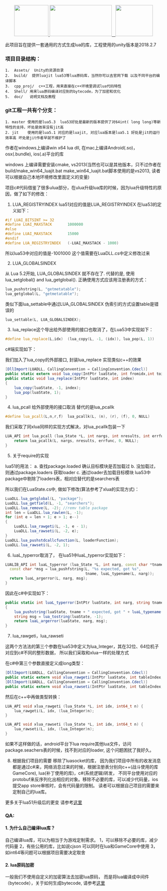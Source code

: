 <p align="center">
    <a href="https://www.lua.org/">
	    <img src="http://www.runoob.com/manual/lua53doc/logo.gif" width="110" height="100">
	</a>
	<a href="https://unity3d.com/cn/">
	    <img src="https://huailiang.github.io/img/unity.jpeg" width="200" height="100">
	</a>
    	<a href="https://huailiang.github.io/">
    	<img src="https://huailiang.github.io/img/avatar-Alex.jpg" width="120" height="100">
   	</a>
</p>

此项目旨在提供一套通用的方式生成lua的库，工程使用的unity版本是2018.2.7


### 项目目录结构：
```
1.  Assets/  Unity的资源目录
2.  build/  提供luajit lua53等lua原码库，当然你可以去官网下载 以及不同平台的编译脚本
3.  cpp_proj/  c++工程，用来直接在c++环境里调试lua代码特性 
4.  Shell/ 用来lua原码编译对应到的bytecode，为了加密和优化
5.  doc/   说明文档及教程
```


### git工程一共有个分支：
```
1. master 使用的是lua5.3  lua53好处是最新的版本提供了对64int( long long)等新特性的支持，坏处是效率没有jit高
2. jit    使用的是lua5.1 对应的是luajit, 对应lua版本是lua5.1 好处是jit的运行效率高 坏处是jit作者早就不维护了
```


作者在windows上编译win x64 lua dll, 在mac上编译Android(.so)，osx(.bundle), ios(.a)平台的库

windows 上编译需要安装cmake, vs2013(当然也可以是其他版本，只不过作者在build/make_win64_luajit.bat make_win64_luajit.bat脚本使用的是vs2013, 读者可以根据自己本地环境修改里面定义的变量)


项目c#代码借鉴了很多ulua部分，在ulua升级lua库的时候，因为lua升级特性的原因，做了如下的修改：
1. LUA_REGISTRYINDEX  lua51对应的值是LUA_REGISTRYINDEX 在lua53的定义如下：
``` c++
#if LUAI_BITSINT >= 32
#define LUAI_MAXSTACK		1000000
#else
#define LUAI_MAXSTACK		15000
#endif
#define LUA_REGISTRYINDEX	(-LUAI_MAXSTACK - 1000)
```
所以lua53中对应的值是-1001000  这个值需要在LuaDLL.cs中定义修改过来

2. LUA_GLOBALSINDEX

从 Lua 5.2开始, LUA_GLOBALSINDEX 就不存在了. 代替的是, 使用lua_setglobal() and lua_getglobal(). 正确使用方式应该用注册表的方式：

```c++
lua_pushstring(L, "getmetatable");
lua_getglobal(L, "getmetatable"); 
```

类似下面lua_settable中通过LUA_GLOBALSINDEX 伪索引的方式设置table是错误的
```c++
lua_settable(L, LUA_GLOBALSINDEX);
```

3. lua_replace这个导出给外部使用的接口也取消了，在Lua53中实现如下：

```c++
#define lua_replace(L,idx)	(lua_copy(L, -1, (idx)), lua_pop(L, 1))
```

c#端实现如下：

我们加入了lua_copy的外部接口, 封装lua_replace 实现类似c++的效果

```csharp
[DllImport(LUADLL, CallingConvention = CallingConvention.Cdecl)]
public static extern void lua_copy(IntPtr luaState, int fromidx,int toidx);
public static void lua_replace(IntPtr luaState, int index)
{
    lua_copy(luaState, -1, index);
    lua_pop(luaState, 1);
}
```

4. lua_pcall 给外部使用的接口取消 替代的是lua_pcallk

```c++
#define lua_pcall(L,n,r,f)	lua_pcallk(L, (n), (r), (f), 0, NULL)
```

我们采取了同xlua同样的实现方式解决，对lua_pcallk包装一下
```c++ 
LUA_API int lua_pcall (lua_State *L, int nargs, int nresults, int errfunc) {
	return lua_pcallk(L, nargs, nresults, errfunc, 0, NULL);
}
```

5. 关于require的实现

  lua51的用法：
 	a. 查找package.loaded 确认目标模块是否加载过
	b. 没加载过，则通过package.loaders 获取loader
	c. 通过loader去加载目标模块
  lua53中package中剔除了loaders表，相对应替代的是searchers表

  所以我们在LuaState.cs中, 做如下修改(算法参考了xlua的实现方式)：
  
```csharp
LuaDLL.lua_getglobal(L, "package");
LuaDLL.lua_getfield(L, -1, "searchers");
LuaDLL.lua_remove(L, -2); //remv table package
int len = LuaDLL.lua_rawlen(L, -1);
for (int e = len + 1; e > 1; e--)
{
    LuaDLL.lua_rawgeti(L, -1, e - 1);
    LuaDLL.lua_rawseti(L, -2, e);
}
LuaDLL.lua_pushstdcallcfunction(L, loaderFunction);
LuaDLL.lua_rawseti(L, -2, 1);
```

6. luaL_typerror取消了， 在lua51中luaL_typerror实现如下：

```c++
LUALIB_API int luaL_typerror (lua_State *L, int narg, const char *tname) {
  const char *msg = lua_pushfstring(L, "%s expected, got %s",
                                    tname, luaL_typename(L, narg));
  return luaL_argerror(L, narg, msg);
}

```

因此在c#中实现如下：

```csharp
public static int luaL_typerror(IntPtr luaState, int narg, string tname)
{
    lua_pushstring(luaState, tname + " expected, got " + luaL_typename(luaState, narg));
    string msg = lua_tostring(luaState, -1);
    return luaL_argerror(luaState, narg, msg);
}
```

7. lua_rawgeti，lua_rawseti

这两个方法法的第三个参数在lua53中定义为lua_Integer，其在32位、64位机子对应到c#不同的整形数据， 所以我们采取和xlua一样的处理方式


在c#中第三个参数直接定义成long类型：

```csharp
[DllImport(LUADLL, CallingConvention = CallingConvention.Cdecl)]
public static extern void xlua_rawgeti(IntPtr luaState, int tableIndex, long index);
[DllImport(LUADLL, CallingConvention = CallingConvention.Cdecl)]
public static extern void xlua_rawseti(IntPtr luaState, int tableIndex, long index);
```

然后在c++中再做类型转换：

```c++
LUA_API void xlua_rawgeti (lua_State *L, int idx, int64_t n) {
	lua_rawgeti(L, idx, (lua_Integer)n);
}

LUA_API void xlua_rawseti (lua_State *L, int idx, int64_t n) {
	lua_rawseti(L, idx, (lua_Integer)n);
}
```

如果不这样做的话，android平台下lua require其他lua文件，访问package.seachers表的时候，找不到对应的loader, 这个问题困扰了我好久。


8. 根据我们项目的需要 移除了luasocket的库， 因为我们项目中所有的收发消息都是通过c#来，网络消息过来的时候，根据注册表分别向c++(战斗使用的库GameCore), lua(补丁使用的库)，c#(系统逻辑)转发， 不同平台使用对应的protobuf来反序列化出相应的对象。移除不必要的库，可以减少代码量，ios提交app store审核时，会有代码量的限制。 读者可以根据自己项目的需要来定制自己的lua库。


更多关于lua51升级后的更变 请参考[这里](/doc/luachanges.md)
### QA:

#### 1. 为什么自己编译lua库？


自己编译lua库，可以为相当于为游戏定制需求。
1，可以移除不必要的库，减少代码量 
2，有些公用的库，比如说cjson 可以同时在lua和GameCore中使用
3，如int64等问题可以根据项目需要决定取舍


#### 2. lua原码加密


一般我们不使用自定义的加密算法去加密lua原码， 而是将lua编译成中间件（bytecode），关于如何生成bytecode, 请参考[这里](/doc/bytecode.md)

